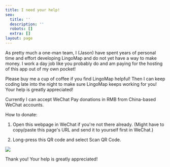 ```yaml
---
title: I need your help!
seo:
  title: ''
  description: ''
  robots: []
  extra: []
layout: page
---
```

As pretty much a one-man team, I (Jason) have spent years of personal time and effort developing LingoMap and do not yet have a way to make money. I work a day job like you probably do and am paying for the hosting of this app out of my own pocket!

Please buy me a cup of coffee if you find LingoMap helpful! Then I can keep coding late into the night to make sure LingoMap keeps working for you! Your help is greatly appreciated!

Currently I can accept WeChat Pay donations in RMB from China-based WeChat accounts.

How to donate:

1.  Open this webpage in WeChat if you're not there already. (Might have to copy/paste this page's URL and send it to yourself first in WeChat.)

2.  Long-press this QR code and select Scan QR Code.

![](/images/WechatPayMe-6ca3ed47.jpeg)

Thank you! Your help is greatly appreciated!
